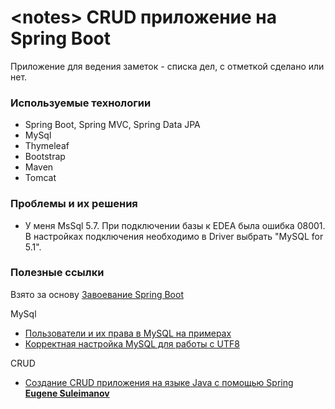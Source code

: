 # \<notes\> CRUD приложение на Spring Boot

Приложение для ведения заметок - списка дел, с отметкой сделано или нет.

### Используемые технологии
* Spring Boot, Spring MVC, Spring Data JPA
* MySql
* Thymeleaf
* Bootstrap
* Maven
* Tomcat


### Проблемы и их решения

* У меня MsSql 5.7. При подключении базы к EDEA была ошибка 08001. В настройках подключения необходимо в Driver выбрать "MySQL for 5.1".

### Полезные ссылки

Взято за основу <a href="https://javarush.ru/groups/posts/497-zavoevanie-spring-boot">Завоевание Spring Boot</a>

MySql
* <a href="http://stasyak.ru/?p=51">Пользователи и их права в MySQL на примерах</a>
* <a href="https://gahcep.github.io/blog/2013/01/05/mysql-utf8/">Корректная настройка MySQL для работы с UTF8</a>

CRUD
* <a href="https://www.youtube.com/watch?v=e7swABdqOS4">Создание CRUD приложения на языке Java с помощью Spring <b>Eugene Suleimanov</b></a>
